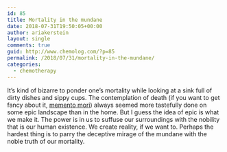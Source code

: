 ```yaml
---
id: 85
title: Mortality in the mundane
date: 2018-07-31T19:50:05+00:00
author: ariakerstein
layout: single
comments: true
guid: http://www.chemolog.com/?p=85
permalink: /2018/07/31/mortality-in-the-mundane/
categories:
  - chemotherapy
---
```

It&#8217;s kind of bizarre to ponder one&#8217;s mortality while looking at a sink full of dirty dishes and sippy cups. The contemplation of death (if you want to get fancy about it, [memento mori](https://en.wikipedia.org/wiki/Memento_mori)) always seemed more tastefully done on some epic landscape than in the home. But I guess the idea of epic is what we make it. The power is in us to suffuse our surroundings with the nobility that is our human existence. We create reality, if we want to. Perhaps the hardest thing is to parry the deceptive mirage of the mundane with the noble truth of our mortality.